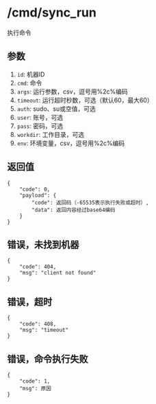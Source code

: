 # /cmd/sync_run

执行命令

## 参数

1. `id`: 机器ID
2. `cmd`: 命令
3. `args`: 运行参数，csv，逗号用%2c%编码
4. `timeout`: 运行超时秒数，可选（默认60，最大60）
5. `auth`: sudo、su或空值，可选
5. `user`: 账号，可选
6. `pass`: 密码，可选
7. `workdir`: 工作目录，可选
8. `env`: 环境变量，csv，逗号用%2c%编码

## 返回值

    {
        "code": 0,
        "payload": {
            "code": 返回码（-65535表示执行失败或超时）,
            "data": 返回内容经过base64编码
        }
    }

## 错误，未找到机器

    {
        "code": 404,
        "msg": "client not found"
    }

## 错误，超时

    {
        "code": 408,
        "msg": "timeout"
    }

## 错误，命令执行失败

    {
        "code": 1,
        "msg": 原因
    }